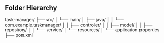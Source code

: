 

## Folder Hierarchy
task-manager/
├── src/
│   └── main/
│       ├── java/
│       │   └── com.example.taskmanager/
│       │       ├── controller/
│       │       ├── model/
│       │       ├── repository/
│       │       └── service/
│       └── resources/
│           └── application.properties
├── pom.xml

